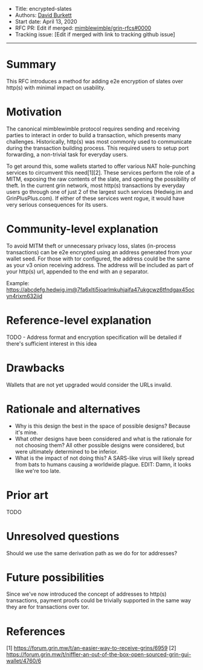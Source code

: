 
- Title: encrypted-slates
- Authors: [David Burkett](mailto:dburkett@grinplusplus.com)
- Start date: April 13, 2020
- RFC PR: Edit if merged: [mimblewimble/grin-rfcs#0000](https://github.com/mimblewimble/grin-rfcs/pull/0000) 
- Tracking issue: [Edit if merged with link to tracking github issue]

---

# Summary
[summary]: #summary

This RFC introduces a method for adding e2e encryption of slates over http(s) with minimal impact on usability.

# Motivation
[motivation]: #motivation

The canonical mimblewimble protocol requires sending and receiving parties to interact in order to build a transaction, which presents many challenges. Historically, http(s) was most commonly used to communicate during the transaction building process. This required users to setup port forwarding, a non-trivial task for everyday users.

To get around this, some wallets started to offer various NAT hole-punching services to circumvent this need[1][2]. These services perform the role of a MITM, exposing the raw contents of the slate, and opening the possibility of theft. In the current grin network, most http(s) transactions by everyday users go through one of just 2 of the largest such services (Hedwig.im and GrinPlusPlus.com). If either of these services went rogue, it would have very serious consequences for its users.

# Community-level explanation
[community-level-explanation]: #community-level-explanation

To avoid MITM theft or unnecessary privacy loss, slates (in-process transactions) can be e2e encrypted using an address generated from your wallet seed. For those with tor configured, the address could be the same as your v3 onion receiving address. The address will be included as part of your http(s) url, appended to the end with an `@` separator.

Example: https://abcdefg.hedwig.im@7fa6xlti5joarlmkuhjaifa47ukgcwz6tfndgax45ocyn4rixm632jid

# Reference-level explanation
[reference-level-explanation]: #reference-level-explanation

TODO - Address format and encryption specification will be detailed if there's sufficient interest in this idea

# Drawbacks
[drawbacks]: #drawbacks

Wallets that are not yet upgraded would consider the URLs invalid.

# Rationale and alternatives
[rationale-and-alternatives]: #rationale-and-alternatives

- Why is this design the best in the space of possible designs? Because it's mine.
- What other designs have been considered and what is the rationale for not choosing them? All other possible designs were considered, but were ultimately determined to be inferior.
- What is the impact of not doing this? A SARS-like virus will likely spread from bats to humans causing a worldwide plague. EDIT: Damn, it looks like we're too late.

# Prior art
[prior-art]: #prior-art

TODO

# Unresolved questions
[unresolved-questions]: #unresolved-questions

Should we use the same derivation path as we do for tor addresses?

# Future possibilities
[future-possibilities]: #future-possibilities

Since we've now introduced the concept of addresses to http(s) transactions, payment proofs could be trivially supported in the same way they are for transactions over tor.

# References
[references]: #references

[1] https://forum.grin.mw/t/an-easier-way-to-receive-grins/6959
[2] https://forum.grin.mw/t/niffler-an-out-of-the-box-open-sourced-grin-gui-wallet/4760/6


